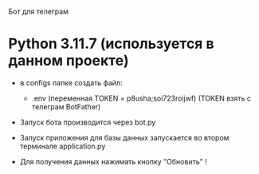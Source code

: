 Бот для телеграм

Python 3.11.7 (используется в данном проекте)
===================

- в configs папке создать файл:
    - .env (переменная TOKEN = p8usha;soi723roijwf)
            (TOKEN взять с телеграм BotFather)
      

- Запуск бота производится через bot.py

- Запуск приложения для базы данных запускается во втором терминале application.py
- Для получения данных нажимать кнопку "Обновить" !